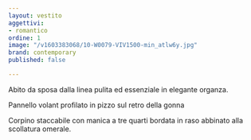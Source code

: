 ```yaml
---
layout: vestito
aggettivi:
- romantico
ordine: 1
image: "/v1603383068/10-W0079-VIV1500-min_atlw6y.jpg"
brand: contemporary
published: false

---
```

Abito da sposa dalla linea pulita ed essenziale in elegante organza.

Pannello volant profilato in pizzo sul retro della gonna

Corpino staccabile con manica a tre quarti bordata in raso abbinato alla scollatura omerale.